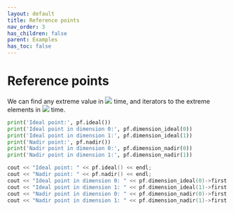 ```yaml
---
layout: default
title: Reference points
nav_order: 3
has_children: false
parent: Examples
has_toc: false
---
```

# Reference points

We can find any extreme value in <img src="https://render.githubusercontent.com/render/math?math=O(1)"> time, and iterators to the extreme elements in <img src="https://render.githubusercontent.com/render/math?math=O(m\log+n)"> time.

```python
print('Ideal point:', pf.ideal())
print('Ideal point in dimension 0:', pf.dimension_ideal(0))
print('Ideal point in dimension 1:', pf.dimension_ideal(1))
print('Nadir point:', pf.nadir())
print('Nadir point in dimension 0:', pf.dimension_nadir(0))
print('Nadir point in dimension 1:', pf.dimension_nadir(1))
```

```cpp
cout << "Ideal point: " << pf.ideal() << endl;
cout << "Nadir point: " << pf.nadir() << endl;
cout << "Ideal point in dimension 0: " << pf.dimension_ideal(0)->first << endl;
cout << "Ideal point in dimension 1: " << pf.dimension_ideal(1)->first << endl;
cout << "Nadir point in dimension 0: " << pf.dimension_nadir(0)->first << endl;
cout << "Nadir point in dimension 1: " << pf.dimension_nadir(1)->first << endl;
```





<!-- Generated with mdsplit: https://github.com/alandefreitas/mdsplit -->
